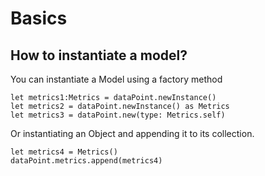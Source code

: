 
# Basics

## How to instantiate a model?

You can instantiate a Model using a factory method

```
let metrics1:Metrics = dataPoint.newInstance()
let metrics2 = dataPoint.newInstance() as Metrics
let metrics3 = dataPoint.new(type: Metrics.self)
```

Or instantiating an Object and appending it to its collection.

```
let metrics4 = Metrics()
dataPoint.metrics.append(metrics4)
```